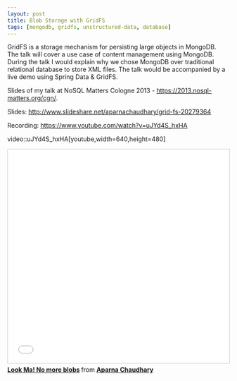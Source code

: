 ```yaml
---
layout: post
title: Blob Storage with GridFS
tags: [mongodb, gridfs, unstructured-data, database]
---
```


GridFS is a storage mechanism for persisting large objects in MongoDB. The talk will cover a use case of content management using MongoDB. During the talk I would explain why we chose MongoDB over traditional relational database to store XML files. The talk would be accompanied by a live demo using Spring Data & GridFS.


Slides of my talk at NoSQL Matters Cologne 2013 - https://2013.nosql-matters.org/cgn/.

Slides: http://www.slideshare.net/aparnachaudhary/grid-fs-20279364

Recording: https://www.youtube.com/watch?v=uJYd4S_hxHA

video::uJYd4S_hxHA[youtube,width=640,height=480]





<iframe src="//www.slideshare.net/slideshow/embed_code/key/PBbcdAa3NnrbS" width="595" height="485" frameborder="0" marginwidth="0" marginheight="0" scrolling="no" style="border:1px solid #CCC; border-width:1px; margin-bottom:5px; max-width: 100%;" allowfullscreen> </iframe> 

<div style="margin-bottom:5px"> <strong> <a href="//www.slideshare.net/aparnachaudhary/grid-fs-20279364" title="Look Ma! No more blobs" target="_blank">Look Ma! No more blobs</a> </strong> from <strong><a href="//www.slideshare.net/aparnachaudhary" target="_blank">Aparna Chaudhary</a></strong> </div>



